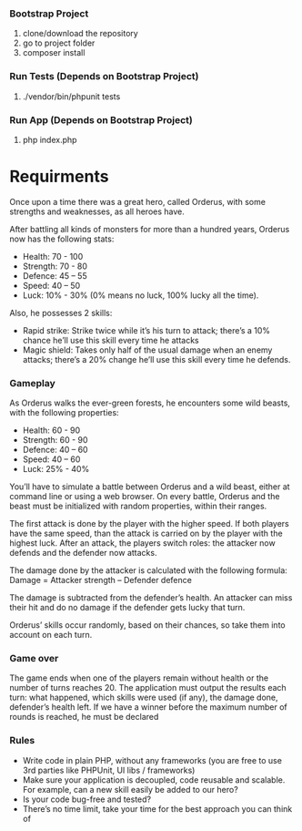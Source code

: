 ### Bootstrap Project
1. clone/download the repository
2. go to project folder
3. composer install

### Run Tests (Depends on Bootstrap Project)
1. ./vendor/bin/phpunit tests

### Run App (Depends on Bootstrap Project)
1. php index.php

# Requirments
Once upon a time there was a great hero, called Orderus, with some strengths and weaknesses,
as all heroes have.

After battling all kinds of monsters for more than a hundred years, Orderus now has the
following stats:
- Health: 70 - 100
- Strength: 70 - 80
- Defence: 45 – 55
- Speed: 40 – 50
- Luck: 10% - 30% (0% means no luck, 100% lucky all the time).

Also, he possesses 2 skills:
- Rapid strike: Strike twice while it’s his turn to attack; there’s a 10% chance he’ll use this skill
every time he attacks
- Magic shield: Takes only half of the usual damage when an enemy attacks; there’s a 20%
change he’ll use this skill every time he defends.

### Gameplay
As Orderus walks the ever-green forests, he encounters some wild beasts, with the
following properties:
- Health: 60 - 90
- Strength: 60 - 90
- Defence: 40 – 60
- Speed: 40 – 60
- Luck: 25% - 40%

You’ll have to simulate a battle between Orderus and a wild beast, either at command line or
using a web browser. On every battle, Orderus and the beast must be initialized with random
properties, within their ranges.

The first attack is done by the player with the higher speed. If both players have the same speed,
than the attack is carried on by the player with the highest luck. After an attack, the players switch
roles: the attacker now defends and the defender now attacks.

The damage done by the attacker is calculated with the following formula:
Damage = Attacker strength – Defender defence

The damage is subtracted from the defender’s health. An attacker can miss their hit and do no
damage if the defender gets lucky that turn.

Orderus’ skills occur randomly, based on their chances, so take them into account on each turn.

### Game over
The game ends when one of the players remain without health or the number of turns reaches 20.
The application must output the results each turn: what happened, which skills were used (if any),
the damage done, defender’s health left.
If we have a winner before the maximum number of rounds is reached, he must be declared

### Rules
- Write code in plain PHP, without any frameworks (you are free to use 3rd parties like
PHPUnit, UI libs / frameworks)
- Make sure your application is decoupled, code reusable and scalable. For example, can a
new skill easily be added to our hero?
- Is your code bug-free and tested?
- There’s no time limit, take your time for the best approach you can think of
